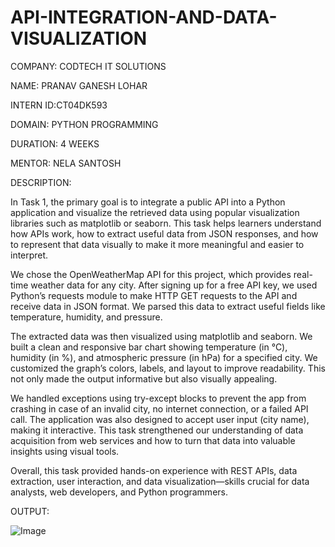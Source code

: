 # API-INTEGRATION-AND-DATA-VISUALIZATION

COMPANY: CODTECH IT SOLUTIONS

NAME: PRANAV GANESH LOHAR

INTERN ID:CT04DK593

DOMAIN: PYTHON PROGRAMMING

DURATION: 4 WEEKS

MENTOR: NELA SANTOSH

DESCRIPTION:

In Task 1, the primary goal is to integrate a public API into a Python application and visualize the retrieved data using popular visualization libraries such as matplotlib or seaborn. This task helps learners understand how APIs work, how to extract useful data from JSON responses, and how to represent that data visually to make it more meaningful and easier to interpret.

We chose the OpenWeatherMap API for this project, which provides real-time weather data for any city. After signing up for a free API key, we used Python’s requests module to make HTTP GET requests to the API and receive data in JSON format. We parsed this data to extract useful fields like temperature, humidity, and pressure.

The extracted data was then visualized using matplotlib and seaborn. We built a clean and responsive bar chart showing temperature (in °C), humidity (in %), and atmospheric pressure (in hPa) for a specified city. We customized the graph’s colors, labels, and layout to improve readability. This not only made the output informative but also visually appealing.

We handled exceptions using try-except blocks to prevent the app from crashing in case of an invalid city, no internet connection, or a failed API call. The application was also designed to accept user input (city name), making it interactive. This task strengthened our understanding of data acquisition from web services and how to turn that data into valuable insights using visual tools.

Overall, this task provided hands-on experience with REST APIs, data extraction, user interaction, and data visualization—skills crucial for data analysts, web developers, and Python programmers.

OUTPUT:

![Image](https://github.com/user-attachments/assets/3fd88381-4898-4b03-8cdd-a92745966f8c)
